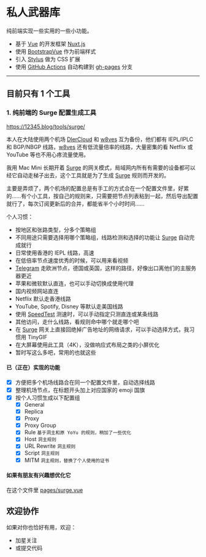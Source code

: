 # 私人武器库

纯前端实现一些实用的一些小功能。

- 基于 [Vue](https://vuejs.org/) 的开发框架 [Nuxt.js](https://nuxtjs.org/)
- 使用 [BootstrapVue](https://bootstrap-vue.org/) 作为前端样式
- 引入 [Stylus](https://www.stylus.com/) 做为 CSS 扩展
- 使用 [GitHub Actions](https://github.com/features/actions) 自动构建到 [gh-pages](https://github.com/12345blog/tools/tree/gh-pages) 分支

------

## 目前只有 1 个工具

### 1. 纯前端的 Surge 配置生成工具

https://12345.blog/tools/surge/

本人在大陆使用两个机场 [DlerCloud][Dler] 和 [w8ves][w8ves] 互为备份，他们都有 IEPL/IPLC 和 BGP/NBGP 线路，[w8ves][w8ves] 还有低流量倍率的线路，大量密集的看 Netflix 或 YouTube 等也不用心疼流量使用。

我用 Mac Mini 长期开着 [Surge][Surge] 的网关模式，局域网内所有有需要的设备都可以经它自动走梯子出去，这个工具就是为了生成 [Surge][Surge] 规则而开发的。

主要是弄烦了，两个机场的配置总是有手工的方式合在一个配置文件里，好累的……有个小工具，按自己的规则来，只需要把节点列表粘到一起，然后导出配置就行了，每次订阅更新后的合并，都能省半个小时时间……



个人习惯：

- 按地区和张路类型，分多个策略组
- 不同用途只需要选择用哪个策略组，线路检测和选择的功能让 [Surge][Surge] 自动完成就行
- 日常使用香港的 IEPL 线路，高速
- 在低倍率节点速度优秀的时候，可以用来看视频
- [Telegram][Telegram] 走欧洲节点，德国或英国，这样的路径，好像出口离他们的主服务器更近
- 苹果和微软默认直连，也可以手动切换成使用代理
- 国内视频网站直连
- Netflix 默认走香港线路
- YouTube, Spotify, Disney 等默认走美国线路
- 使用 [SpeedTest][SpeedTest] 测速时，可以手动指定只测直连或某条线路
- 其他访问，走什么线路，看规则命中哪个就走哪个吧
- 在 [Surge][Surge] 网关上直接回绝掉广告地址的网络请求，可以手动选择方式，我习惯用 TinyGIF
- 在大屏幕使用此工具（4K），没做响应式布局之类的小屏优化
- 暂时写这么多吧，常用的也就这些

#### 已（正在）实现的功能

- [x] 方便把多个机场线路合在同一个配置文件里，自动选择线路
- [x] 整理机场节点，在标题开头加上对应国家的 emoji 国旗
- [x] 按个人习惯生成以下配置组
  - [x] General
  - [x] Replica
  - [x] Proxy
  - [x] Proxy Group
  - [x] Rule `基于洞主和原 YoYu 的规则，稍加了一些优化`
  - [x] Host `洞主规则`
  - [x] URL Rewrite `洞主规则`
  - [x] Script `洞主规则`
  - [x] MITM `洞主规则，替换了个人使用的证书`

#### 如果有朋友有兴趣想优化它

在这个文件里 [pages/surge.vue](pages/surge.vue)


## 欢迎协作

如果对你也恰好有用，欢迎：

- 加星关注
- 或提交代码


[Dler]: https://bit.ly/getdler
[w8ves]: https://bit.ly/w8ves
[Surge]: https://nssurge.com/
[Telegram]: https://telegram.org/
[SpeedTest]: https://www.speedtest.net/

